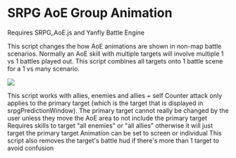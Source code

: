 # SRPG AoE Group Animation
Requires SRPG_AoE.js and Yanfly Battle Engine

This script changes the how AoE animations are shown in non-map battle scenarios. Normally an AoE skill with multiple targets will involve multiple 1 vs 1 battles played out.
This script combines all targets onto 1 battle scene for a 1 vs many scenario.

![](https://github.com/boomyville/RMMV/blob/master/SRPG_AoEAnimation/WIP.gif)

This script works with allies, enemies and allies + self
Counter attack only applies to the primary target (which is the target that is displayed in srpgPredictionWindow). 
The primary target cannot really be changed by the user unless they move the AoE area to not include the primary target
Requires skills to target "all enemies" or "all allies" otherwise it will just target the primary target
Animation can be set to screen or individual
This script also removes the target's battle hud if there's more than 1 target to avoid confusion

